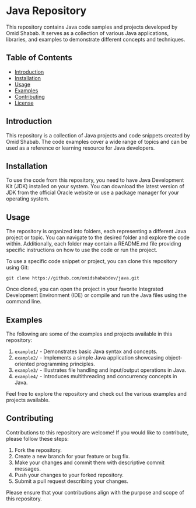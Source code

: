 # Java Repository

This repository contains Java code samples and projects developed by Omid Shabab. It serves as a collection of various Java applications, libraries, and examples to demonstrate different concepts and techniques.

## Table of Contents

- [Introduction](#introduction)
- [Installation](#installation)
- [Usage](#usage)
- [Examples](#examples)
- [Contributing](#contributing)
- [License](#license)

## Introduction

This repository is a collection of Java projects and code snippets created by Omid Shabab. The code examples cover a wide range of topics and can be used as a reference or learning resource for Java developers.

## Installation

To use the code from this repository, you need to have Java Development Kit (JDK) installed on your system. You can download the latest version of JDK from the official Oracle website or use a package manager for your operating system.

## Usage

The repository is organized into folders, each representing a different Java project or topic. You can navigate to the desired folder and explore the code within. Additionally, each folder may contain a README.md file providing specific instructions on how to use the code or run the project.

To use a specific code snippet or project, you can clone this repository using Git:

```
git clone https://github.com/omidshababdev/java.git
```

Once cloned, you can open the project in your favorite Integrated Development Environment (IDE) or compile and run the Java files using the command line.

## Examples

The following are some of the examples and projects available in this repository:

1. `example1/` - Demonstrates basic Java syntax and concepts.
2. `example2/` - Implements a simple Java application showcasing object-oriented programming principles.
3. `example3/` - Illustrates file handling and input/output operations in Java.
4. `example4/` - Introduces multithreading and concurrency concepts in Java.

Feel free to explore the repository and check out the various examples and projects available.

## Contributing

Contributions to this repository are welcome! If you would like to contribute, please follow these steps:

1. Fork the repository.
2. Create a new branch for your feature or bug fix.
3. Make your changes and commit them with descriptive commit messages.
4. Push your changes to your forked repository.
5. Submit a pull request describing your changes.

Please ensure that your contributions align with the purpose and scope of this repository.
